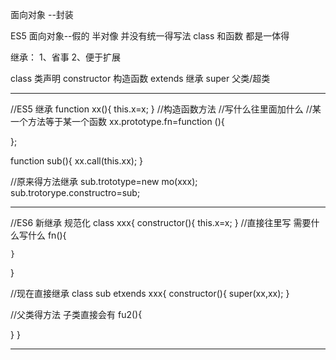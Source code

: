 面向对象
--封装

ES5 面向对象--假的 半对像
并没有统一得写法
class 和函数 都是一体得

继承：
1、省事
2、便于扩展

class 类声明
constructor 构造函数
extends 继承
super 父类/超类

---

//ES5 继承
function xx(){
this.x=x;
}
//构造函数方法
//写什么往里面加什么
//某一个方法等于某一个函数
xx.prototype.fn=function (){

};

function sub(){
xx.call(this.xx);
}

//原来得方法继承
sub.trototype=new mo(xxx);
sub.trotorype.constructro=sub;

-----------

//ES6 新继承 规范化
class xxx{
constructor(){
this.x=x;
}
//直接往里写 需要什么写什么
fn(){

    }

}

//现在直接继承
class sub etxends xxx{
constructor(){
super(xx,xx);
}

//父类得方法 子类直接会有
fu2(){
  
}
}

---
